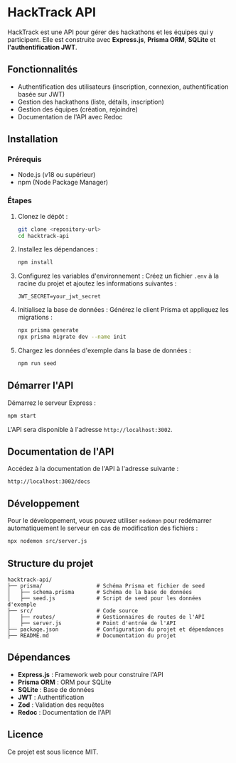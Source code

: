 # HackTrack API

HackTrack est une API pour gérer des hackathons et les équipes qui y participent.
Elle est construite avec **Express.js**, **Prisma ORM**, **SQLite** et **l'authentification JWT**.

## Fonctionnalités

- Authentification des utilisateurs (inscription, connexion, authentification basée sur JWT)
- Gestion des hackathons (liste, détails, inscription)
- Gestion des équipes (création, rejoindre)
- Documentation de l'API avec Redoc

## Installation

### Prérequis

- Node.js (v18 ou supérieur)
- npm (Node Package Manager)

### Étapes

1. Clonez le dépôt :
   ```bash
   git clone <repository-url>
   cd hacktrack-api
   ```

2. Installez les dépendances :
   ```bash
   npm install
   ```

3. Configurez les variables d'environnement :
   Créez un fichier `.env` à la racine du projet et ajoutez les informations suivantes :
   ```
   JWT_SECRET=your_jwt_secret
   ```

4. Initialisez la base de données :
   Générez le client Prisma et appliquez les migrations :
   ```bash
   npx prisma generate
   npx prisma migrate dev --name init
   ```

5. Chargez les données d'exemple dans la base de données :
   ```bash
   npm run seed
   ```

## Démarrer l'API

Démarrez le serveur Express :
```bash
npm start
```

L'API sera disponible à l'adresse `http://localhost:3002`.

## Documentation de l'API

Accédez à la documentation de l'API à l'adresse suivante :
```
http://localhost:3002/docs
```

## Développement

Pour le développement, vous pouvez utiliser `nodemon` pour redémarrer automatiquement le serveur en cas de modification des fichiers :
```bash
npx nodemon src/server.js
```

## Structure du projet

```
hacktrack-api/
├── prisma/                 # Schéma Prisma et fichier de seed
│   ├── schema.prisma       # Schéma de la base de données
│   ├── seed.js             # Script de seed pour les données d'exemple
├── src/                    # Code source
│   ├── routes/             # Gestionnaires de routes de l'API
│   ├── server.js           # Point d'entrée de l'API
├── package.json            # Configuration du projet et dépendances
├── README.md               # Documentation du projet
```

## Dépendances

- **Express.js** : Framework web pour construire l'API
- **Prisma ORM** : ORM pour SQLite
- **SQLite** : Base de données
- **JWT** : Authentification
- **Zod** : Validation des requêtes
- **Redoc** : Documentation de l'API

## Licence

Ce projet est sous licence MIT.
